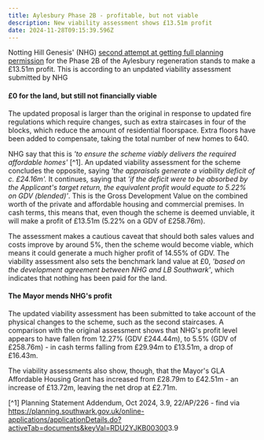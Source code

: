 ```yaml
---
title: Aylesbury Phase 2B - profitable, but not viable
description: New viability assessment shows £13.51m profit
date: 2024-11-28T09:15:39.596Z
---
```

Notting Hill Genesis' (NHG) [second attempt at getting full planning permission](https://www.35percent.org/posts/aylesbury-phase-2b-notting-hill-genesis-try-again/) for the Phase 2B of the Aylesbury regeneration stands to make a £13.51m profit.  This is according to an unpdated viability assessment submitted by NHG

#### £0 for the land, but still not financially viable



The updated proposal is larger than the original in response to updated fire regulations which require changes, such as extra staircases in four of the blocks, which reduce the amount of residential floorspace.  Extra floors have been added to compensate, taking the total number of new homes to 640.

NHG say that this is *'to ensure the scheme viably delivers the required affordable homes'* [^1].  An updated viability assessment for the scheme concludes the opposite, saying *'the appraisals generate a viability deficit of c. £24.16m'.*  It continues, saying that *'if the deficit were to be absorbed by the Applicant's target return, the equivalent profit would equate to 5.22% on GDV (blended)'*.  This is the Gross Development Value on the combined worth of the private and affordable housing and commercial premises.  In cash terms, this means that, even though the scheme is deemed unviable, it will make a profit of £13.51m (5.22% on a GDV of £258.76m).  

The assessment makes a cautious caveat that should both sales values and costs improve by around 5%, then the scheme would become viable, which means it could generate a much higher profit of 14.55% of GDV.  The viability assessment also sets the benchmark land value at £0, *'based on the development agreement between NHG and LB Southwark'*, which indicates that nothing has been paid for the land.

#### The Mayor mends NHG's profit

The updated viability assessment has been submitted to take account of the physical changes to the scheme, such as the second staircases.  A comparison with the original assessment shows that NHG's profit level appears to have fallen from 12.27% (GDV £244.44m), to 5.5% (GDV of £258.76m) - in cash terms falling from £29.94m to £13.51m, a drop of £16.43m.

The viability assessments also show, though, that the Mayor's GLA Affordable Housing Grant has increased from £28.79m to £42.51m - an increase of £13.72m, leaving the net drop at £2.71m.

[^1] Planning Statement Addendum, Oct 2024, 3.9, 22/AP/226 - find via <https://planning.southwark.gov.uk/online-applications/applicationDetails.do?activeTab=documents&keyVal=RDU2YJKB00300>3.9